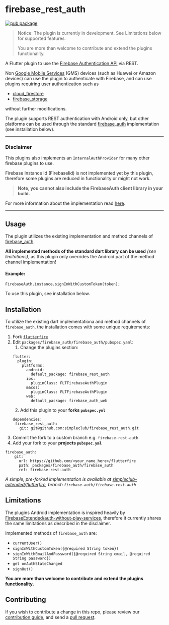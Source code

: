 # firebase_rest_auth

[![pub package](https://img.shields.io/pub/v/firebase_rest_auth.svg)](https://pub.dartlang.org/packages/firebase_rest_auth)

> Notice: The plugin is currently in development. See Limitations below for supported features. 
>
> You are more than welcome to contribute and extend the plugins functionality.

A Flutter plugin to use the [Firebase Authentication API](https://firebase.google.com/products/auth/) via REST.

Non [Google Mobile Services](https://www.android.com/gms/) (GMS) devices (such as Huawei or Amazon devices) 
can use the plugin to authenticate with Firebase, and can use plugins requiring user authentication such as 
* [cloud_firestore](https://pub.dev/packages/cloud_firestore)
* [firebase_storage](https://pub.dev/packages/firebase_storage)

without further modifications.  

The plugin supports REST authentication with Android only, but other platforms can be used through 
the standard [firebase_auth](https://pub.dev/packages/firebase_auth) implementation (see installation below).

___

### Disclaimer
This plugins also implements an `InternalAuthProvider` for many other firebase plugins to use.

Firebase Instance Id (FirebaseIid) is not implemented yet by this plugin, therefore some plugins
are reduced in functionality or might not work.

> **Note, you cannot also include the FirebaseAuth client library in your build.**

For more information about the implementation read [here](https://github.com/FirebaseExtended/auth-without-play-services/blob/master/README.md).

---

## Usage
The plugin utilizes the existing implementation and method channels of 
[firebase_auth](https://github.com/FirebaseExtended/flutterfire/tree/master/packages/firebase_auth/firebase_auth).

**All implemented methods of the standard dart library can be used** *(see limitations)*, 
as this plugin only overrides the Android part of the method channel implementation!

#### Example:

```
FirebaseAuth.instance.signInWithCustomToken(token);
```

To use this plugin, see installation below.

## Installation

To utilize the existing dart implementationa and method channels of `firebase_auth`, 
the installation comes with some unique requirements:

1. Fork [`flutterfire`](https://github.com/FirebaseExtended/flutterfire)
2. Edit `packages/firebase_auth/firebase_auth/pubspec.yaml`:
    1. Change the plugins section:
     ```
     flutter:
       plugin:
         platforms:
           android:
             default_package: firebase_rest_auth
           ios:
             pluginClass: FLTFirebaseAuthPlugin
           macos:
             pluginClass: FLTFirebaseAuthPlugin
           web:
             default_package: firebase_auth_web
     ```
    2. Add this plugin to your **forks `pubspec.yml`**
    ```
   dependencies:
     firebase_rest_auth:
       git: git@github.com:simpleclub/firebase_rest_auth.git
   ```
3. Commit the fork to a custom branch e.g. `firebase-rest-auth`
4. Add your fork to your **projects `pubspec.yml`**
```
firebase_auth:
    git:
      url: https://github.com/<your_name_here>/flutterfire
      path: packages/firebase_auth/firebase_auth
      ref: firebase-rest-auth
```

*A simple, pre-forked implementation is available at [simpleclub-extended/flutterfire](https://github.com/simpleclub-extended/flutterfire/tree/firebase-auth/firebase-rest-auth), branch `firebase-auth/firebase-rest-auth`*

## Limitations

The plugins Android implementation is inspired heavily by 
[FirebaseExtended/auth-without-play-services](https://github.com/FirebaseExtended/auth-without-play-services),
therefore it currently shares the same limitations as described in the disclaimer.

Implemented methods of `firebase_auth` are:

* `currentUser()`
* `signInWithCustomToken({@required String token})`
* `signInWithEmailAndPassword({@required String email, @required String password})`
* `get onAuthStateChanged`
* `signOut()`

**You are more than welcome to contribute and extend the plugins functionality.**

## Contributing

If you wish to contribute a change in this repo,
please review our [contribution guide](https://github.com/simpleclub/firebase_rest_auth/blob/master/CONTRIBUTING.md),
and send a [pull request](https://github.com/simpleclub/firebase_rest_auth/pulls).
 